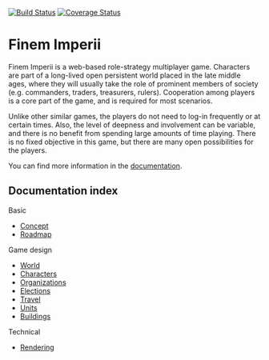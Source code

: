 [![Build Status](https://travis-ci.org/jardiacaj/finem_imperii.svg?branch=master)](https://travis-ci.org/jardiacaj/finem_imperii)
[![Coverage Status](https://coveralls.io/repos/github/jardiacaj/finem_imperii/badge.svg?branch=master)](https://coveralls.io/github/jardiacaj/finem_imperii?branch=master)

# Finem Imperii

Finem Imperii is a web-based role-strategy multiplayer game. Characters are part of a long-lived open persistent world placed in the late middle ages, where they will usually take the role of prominent members of society (e.g. commanders, traders, treasurers, rulers). Cooperation among players is a core part of the game, and is required for most scenarios.

Unlike other similar games, the players do not need to log-in frequently or at certain times. Also, the level of deepness and involvement can be variable, and there is no benefit from spending large amounts of time playing. There is no fixed objective in this game, but there are many open possibilities for the players.

You can find more information in the [documentation][1].

## Documentation index

Basic
 - [Concept](https://github.com/jardiacaj/finem_imperii/blob/master/docs/1-concept.md)
 - [Roadmap](https://github.com/jardiacaj/finem_imperii/blob/master/docs/2-roadmap.md)

 Game design
 - [World](https://github.com/jardiacaj/finem_imperii/blob/master/docs/3-world.md)
 - [Characters](https://github.com/jardiacaj/finem_imperii/blob/master/docs/3-characters.md)
 - [Organizations](https://github.com/jardiacaj/finem_imperii/blob/master/docs/3-organizations.md)
 - [Elections](https://github.com/jardiacaj/finem_imperii/blob/master/docs/3-elections.md)
 - [Travel](https://github.com/jardiacaj/finem_imperii/blob/master/docs/3-travel.md)
 - [Units](https://github.com/jardiacaj/finem_imperii/blob/master/docs/3-units.md)
 - [Buildings](https://github.com/jardiacaj/finem_imperii/blob/master/docs/3-buildings.md)

 Technical
 - [Rendering](https://github.com/jardiacaj/finem_imperii/blob/master/docs/4-rendering.md)


[1]: https://github.com/jardiacaj/finem_imperii/tree/master/docs
